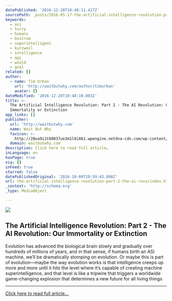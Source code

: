 ```yaml
---
datePublished: '2016-12-28T10:48:11.417Z'
sourcePath: _posts/2016-05-17-the-artificial-intelligence-revolution-part-2-wait-but-wh.md
keywords:
  - asi
  - turry
  - humans
  - bostrom
  - superintelligent
  - kurzweil
  - intelligence
  - agi
  - would
  - goal
related: []
author:
  - name: Tim Urban
    url: 'http://waitbutwhy.com/author/timurban'
    avatar: {}
dateModified: '2016-12-28T10:48:10.003Z'
title: >-
  The Artificial Intelligence Revolution: Part 2 - The AI Revolution: Our
  Immortality or Extinction
app_links: []
publisher:
  url: 'http://waitbutwhy.com'
  name: Wait But Why
  favicon: >-
    http://28oa9i1t08037ue3m1l0i861.wpengine.netdna-cdn.com/wp-content/themes/waitbutwhy/images/favicon.ico
  domain: waitbutwhy.com
description: Click here to read full article…
inLanguage: en
hasPage: true
via: {}
inFeed: true
starred: false
datePublishedOriginal: '2016-10-09T20:59:43.098Z'
url: the-artificial-intelligence-revolution-part-2-the-ai-revo/index.html
_context: 'http://schema.org'
_type: MediaObject

---
```

<article style=""><img src="https://the-grid-user-content.s3-us-west-2.amazonaws.com/2b7054d2-1063-4edc-b319-196cd7332504.jpg" /><h1>The Artificial Intelligence Revolution: Part 2 - The AI Revolution: Our Immortality or Extinction</h1><p>Evolution has advanced the biological brain slowly and gradually over hundreds of millions of years, and in that sense, if humans birth an ASI machine, we’ll be dramatically stomping on evolution. Or maybe this is part of evolution—maybe the way evolution works is that intelligence creeps up more and more until it hits the level where it’s capable of creating machine superintelligence, and that level is like a tripwire that triggers a worldwide game-changing explosion that determines a new future for all living things</p></article>

---

[Click here to read full article...][0]

[0]: http://waitbutwhy.com/2015/01/artificial-intelligence-revolution-2.html "Click here to read full article..."